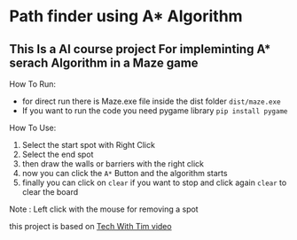 # Path finder using A* Algorithm 

## This Is a AI course project For impleminting A* serach Algorithm in a Maze game 


How To Run:
- for direct run there is Maze.exe file inside the dist folder `dist/maze.exe`
- If you want to run the code you need pygame library `pip install pygame`

How To Use:
1. Select the start spot with Right Click
2. Select the end spot
3. then draw the walls or barriers with the right click
4. now you can click the `A*` Button and the algorithm starts
5. finally you can click on `clear` if you want to stop and click again `clear` to clear the board

Note : Left click with the mouse for removing a spot


this project is based on <a href="https://www.youtube.com/watch?v=JtiK0DOeI4A&t=3861s" target="_blank">Tech With Tim video</a>
